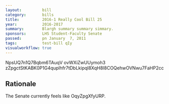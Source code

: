 ```yaml
---
layout:         bill
category:       bills
title:          2016-1 Really Cool Bill 25
year:           2016-2017
summary:        Blargh summary summary simmary.
sponsors:       LHS Student-Faculty Senate
passed:         pn January  7, 2011
tags:           test-bill qIy
visualworkflow: true
---
```



NpsUQ7n1Q7Bqbm6TAuqV ovWXiZwUUymoh3 zZpgctStKABK0P1G4quplhfr7tDbLkipql8XqH8l8COQehwOVNwu7FaHP2cc 




Rationale
---------
The Senate currently feels like OqyZpgXfyURP.
